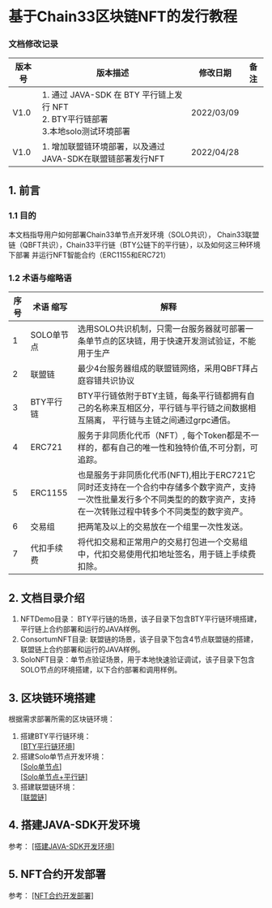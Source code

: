 # 基于Chain33区块链NFT的发行教程

### 文档修改记录

| 版本号 | 版本描述                              | 修改日期   | 备注 |
| ------ | ------------------------------------- | ---------- | ---- |
| V1.0   | 1. 通过 JAVA-SDK 在 BTY 平行链上发行 NFT<br>2. BTY平行链部署<br>3.本地solo测试环境部署 | 2022/03/09 |
| V1.0   | 1. 增加联盟链环境部署，以及通过JAVA-SDK在联盟链部署发行NFT | 2022/04/28 |

## 1. 前言
### 1.1 目的
本文档指导用户如何部署Chain33单节点开发环境（SOLO共识）， Chain33联盟链（QBFT共识），Chain33平行链（BTY公链下的平行链），以及如何这三种环境下部署
并运行NFT智能合约（ERC1155和ERC721）

### 1.2 术语与缩略语

| 序号 | 术语 缩写                              | 解释   |
| ------ | ------------------------------------- | ---------- |
| 1   | SOLO单节点| 选用SOLO共识机制，只需一台服务器就可部署一条单节点的区块链，用于快速开发测试验证，不能用于生产|
| 2   | 联盟链| 最少4台服务器组成的联盟链网络，采用QBFT拜占庭容错共识协议|
| 3   | BTY平行链| BTY平行链依附于BTY主链，每条平行链都拥有自己的名称来互相区分，平行链与平行链之间数据相互隔离， 平行链与主链之间通过grpc通信。|
| 4   | ERC721| 服务于非同质化代币（NFT）, 每个Token都是不一样的，都有自己的唯一性和独特价值,不可分割，可追踪。|
| 5   | ERC1155| 也是服务于非同质化代币(NFT),相比于ERC721它同时还支持在一个合约中存储多个数字资产，支持一次性批量发行多个不同类型的的数字资产，支持在一次转账过程中转多个不同类型的数字资产。|
| 6   | 交易组| 把两笔及以上的交易放在一个组里一次性发送。|
| 7   | 代扣手续费| 将代扣交易和正常用户的交易打包进一个交易组中，代扣交易使用代扣地址签名，用于链上手续费扣除。|

## 2. 文档目录介绍
1. NFTDemo目录： BTY平行链的场景，该子目录下包含BTY平行链环境搭建，平行链上合约部署和运行的JAVA样例。
2. ConsortumNFT目录: 联盟链的场景，该子目录下包含4节点联盟链的搭建， 联盟链上合约部署和运行的JAVA样例。
3. SoloNFT目录：单节点验证场景，用于本地快速验证调试，该子目录下包含SOLO节点的环境搭建，以下合约部署和调用样例。  

## 3. 区块链环境搭建  
根据需求部署所需的区块链环境：  
1. 搭建BTY平行链环境：    
[[BTY平行链环境]](https://github.com/andyYuanFZM/NFTDemo/tree/main/src/test/java/com/chain33/cn/NFTDemo/readme.md)   
2. 搭建Solo单节点开发环境：  
[[Solo单节点]](https://github.com/andyYuanFZM/NFTDemo/tree/main/src/test/java/com/chain33/cn/SoloNFT/singleSolo/readme.md)  
[[Solo单节点+平行链]](https://github.com/andyYuanFZM/NFTDemo/tree/main/src/test/java/com/chain33/cn/SoloNFT/soloAndPara/readme.md)   
3. 搭建联盟链环境：  
[[联盟链]](https://github.com/andyYuanFZM/NFTDemo/tree/main/src/test/java/com/chain33/cn/ConsortiumNFT/readme.md) 

## 4. 搭建JAVA-SDK开发环境  
参考： [[搭建JAVA-SDK开发环境]](https://github.com/andyYuanFZM/NFTDemo/tree/main/src/test/java/com/chain33/cn/JAVA-SDK开发环境.md) 

## 5. NFT合约开发部署
参考： [[NFT合约开发部署]](https://github.com/andyYuanFZM/NFTDemo/tree/main/src/test/java/com/chain33/cn/NFT合约开发部署.md) 
